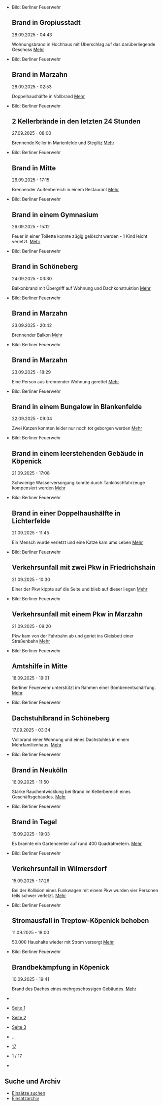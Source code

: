 * Bild: Berliner Feuerwehr

  Brand in Gropiusstadt
  ----------

   28.09.2025 - 04:43

   Wohnungsbrand in Hochhaus mit Überschlag auf das darüberliegende Geschoss
  [Mehr](https://www.berliner-feuerwehr.de/aktuelles/einsaetze/brand-in-gropiusstadt-4-5067/)

* Bild: Berliner Feuerwehr

  Brand in Marzahn
  ----------

   28.09.2025 - 02:53

   Doppelhaushälfte in Vollbrand
  [Mehr](https://www.berliner-feuerwehr.de/aktuelles/einsaetze/brand-in-marzahn-11-5066/)

* Bild: Berliner Feuerwehr

  2 Kellerbrände in den letzten 24 Stunden
  ----------

   27.09.2025 - 08:00

   Brennende Keller in Marienfelde und Steglitz
  [Mehr](https://www.berliner-feuerwehr.de/aktuelles/einsaetze/2-kellerbraende-in-den-letzten-24-stunden-5065/)

* Bild: Berliner Feuerwehr

  Brand in Mitte
  ----------

   26.09.2025 - 17:15

   Brennender Außenbereich in einem Restaurant
  [Mehr](https://www.berliner-feuerwehr.de/aktuelles/einsaetze/brand-in-mitte-14-5064/)

* Bild: Berliner Feuerwehr

  Brand in einem Gymnasium
  ----------

   26.09.2025 - 15:12

   Feuer in einer Toilette konnte zügig gelöscht werden - 1 Kind leicht verletzt.
  [Mehr](https://www.berliner-feuerwehr.de/aktuelles/einsaetze/brand-in-einem-gymnasium-5063/)

* Bild: Berliner Feuerwehr

  Brand in Schöneberg
  ----------

   24.09.2025 - 03:30

   Balkonbrand mit Übergriff auf Wohnung und Dachkonstruktion
  [Mehr](https://www.berliner-feuerwehr.de/aktuelles/einsaetze/brand-in-schoenefeld-5061/)

* Bild: Berliner Feuerwehr

  Brand in Marzahn
  ----------

   23.09.2025 - 20:42

   Brennender Balkon
  [Mehr](https://www.berliner-feuerwehr.de/aktuelles/einsaetze/brand-in-marzahn-10-5060/)

* Bild: Berliner Feuerwehr

  Brand in Marzahn
  ----------

   23.09.2025 - 18:29

   Eine Person aus brennender Wohnung gerettet
  [Mehr](https://www.berliner-feuerwehr.de/aktuelles/einsaetze/brand-in-mahrzahn-5059/)

* Bild: Berliner Feuerwehr

  Brand in einem Bungalow in Blankenfelde
  ----------

   22.09.2025 - 09:04

   Zwei Katzen konnten leider nur noch tot geborgen werden
  [Mehr](https://www.berliner-feuerwehr.de/aktuelles/einsaetze/brand-in-einem-bungalow-in-blankenfelde-5058/)

* Bild: Berliner Feuerwehr

  Brand in einem leerstehenden Gebäude in Köpenick
  ----------

   21.09.2025 - 17:08

   Schwierige Wasserversorgung konnte durch Tanklöschfahrzeuge kompensiert werden
  [Mehr](https://www.berliner-feuerwehr.de/aktuelles/einsaetze/brand-in-einem-leerstehenden-gebaeude-in-koepenick-5057/)

* Bild: Berliner Feuerwehr

  Brand in einer Doppelhaushälfte in Lichterfelde
  ----------

   21.09.2025 - 11:45

   Ein Mensch wurde verletzt und eine Katze kam ums Leben
  [Mehr](https://www.berliner-feuerwehr.de/aktuelles/einsaetze/brand-in-einer-doppelhaushaelfte-in-lichterfelde-5056/)

* Bild: Berliner Feuerwehr

  Verkehrsunfall mit zwei Pkw in Friedrichshain
  ----------

   21.09.2025 - 10:30

   Einer der Pkw kippte auf die Seite und blieb auf dieser liegen
  [Mehr](https://www.berliner-feuerwehr.de/aktuelles/einsaetze/verkehrsunfall-mit-zwei-pkw-in-friedrichshain-5055/)

* Bild: Berliner Feuerwehr

  Verkehrsunfall mit einem Pkw in Marzahn
  ----------

   21.09.2025 - 09:20

   Pkw kam von der Fahrbahn ab und geriet ins Gleisbett einer Straßenbahn
  [Mehr](https://www.berliner-feuerwehr.de/aktuelles/einsaetze/verkehrsunfall-mit-einem-pkw-in-marzahn-5054/)

* Bild: Berliner Feuerwehr

  Amtshilfe in Mitte
  ----------

   18.09.2025 - 19:01

   Berliner Feuerwehr unterstützt im Rahmen einer Bombenentschärfung.
  [Mehr](https://www.berliner-feuerwehr.de/aktuelles/einsaetze/amtshilfe-in-mitte-1-5052/)

* Bild: Berliner Feuerwehr

  Dachstuhlbrand in Schöneberg
  ----------

   17.09.2025 - 03:34

   Vollbrand einer Wohnung und eines Dachstuhles in einem Mehrfamilienhaus.
  [Mehr](https://www.berliner-feuerwehr.de/aktuelles/einsaetze/dachstuhlbrand-in-schoeneberg-1-5050/)

* Bild: Berliner Feuerwehr

  Brand in Neukölln
  ----------

   16.09.2025 - 11:50

   Starke Rauchentwicklung bei Brand im Kellerbereich eines Geschäftsgebäudes.
  [Mehr](https://www.berliner-feuerwehr.de/aktuelles/einsaetze/brand-in-neukoelln-18-5049/)

* Bild: Berliner Feuerwehr

  Brand in Tegel
  ----------

   15.09.2025 - 19:03

   Es brannte ein Gartencenter auf rund 400 Quadratmetern.
  [Mehr](https://www.berliner-feuerwehr.de/aktuelles/einsaetze/grossbrand-in-tegel-5048/)

* Bild: Berliner Feuerwehr

  Verkehrsunfall in Wilmersdorf
  ----------

   15.09.2025 - 17:26

   Bei der Kollision eines Funkwagen mit einem Pkw wurden vier Personen teils schwer verletzt.
  [Mehr](https://www.berliner-feuerwehr.de/aktuelles/einsaetze/verkehrsunfall-in-wilmersdorf-2-5047/)

* Bild: Berliner Feuerwehr

  Stromausfall in Treptow-Köpenick behoben
  ----------

   11.09.2025 - 18:00

   50.000 Haushalte wieder mit Strom versorgt
  [Mehr](https://www.berliner-feuerwehr.de/aktuelles/einsaetze/stromausfall-in-treptow-koepenick-behoben-5046/)

* Bild: Berliner Feuerwehr

  Brandbekämpfung in Köpenick
  ----------

   10.09.2025 - 19:41

   Brand des Daches eines mehrgeschossigen Gebäudes.
  [Mehr](https://www.berliner-feuerwehr.de/aktuelles/einsaetze/brandbekaempfung-in-koepenicl-5045/)

* []()
* [Seite 1](https://www.berliner-feuerwehr.de/aktuelles/einsaetze/1/)
* [Seite 2](https://www.berliner-feuerwehr.de/aktuelles/einsaetze/2/)
* [Seite 3](https://www.berliner-feuerwehr.de/aktuelles/einsaetze/3/)
* …
* [17](https://www.berliner-feuerwehr.de/aktuelles/einsaetze/17/)
* 1 / 17
* [](https://www.berliner-feuerwehr.de/aktuelles/einsaetze/2/)

Suche und Archiv
----------

* [Einsätze suchen](https://www.berliner-feuerwehr.de/aktuelles/einsaetze/einsatzsuche/)
* [Einsatzarchiv](https://www.berliner-feuerwehr.de/aktuelles/einsaetze/einsatzarchiv/)
